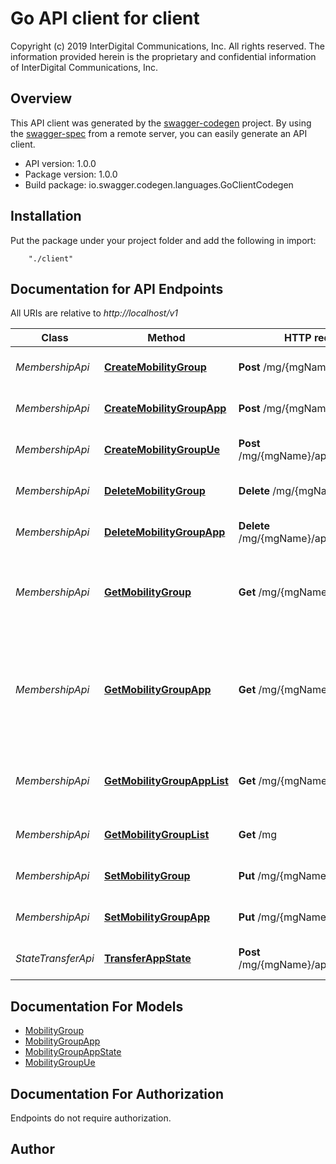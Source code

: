 # Go API client for client

Copyright (c) 2019 InterDigital Communications, Inc. All rights reserved. The information provided herein is the proprietary and confidential information of InterDigital Communications, Inc. 

## Overview
This API client was generated by the [swagger-codegen](https://github.com/swagger-api/swagger-codegen) project.  By using the [swagger-spec](https://github.com/swagger-api/swagger-spec) from a remote server, you can easily generate an API client.

- API version: 1.0.0
- Package version: 1.0.0
- Build package: io.swagger.codegen.languages.GoClientCodegen

## Installation
Put the package under your project folder and add the following in import:
```
    "./client"
```

## Documentation for API Endpoints

All URIs are relative to *http://localhost/v1*

Class | Method | HTTP request | Description
------------ | ------------- | ------------- | -------------
*MembershipApi* | [**CreateMobilityGroup**](docs/MembershipApi.md#createmobilitygroup) | **Post** /mg/{mgName} | Add new Mobility Group
*MembershipApi* | [**CreateMobilityGroupApp**](docs/MembershipApi.md#createmobilitygroupapp) | **Post** /mg/{mgName}/app/{appId} | Add new Mobility Group App
*MembershipApi* | [**CreateMobilityGroupUe**](docs/MembershipApi.md#createmobilitygroupue) | **Post** /mg/{mgName}/app/{appId}/ue | Add UE to group tracking list
*MembershipApi* | [**DeleteMobilityGroup**](docs/MembershipApi.md#deletemobilitygroup) | **Delete** /mg/{mgName} | Delete Mobility Group
*MembershipApi* | [**DeleteMobilityGroupApp**](docs/MembershipApi.md#deletemobilitygroupapp) | **Delete** /mg/{mgName}/app/{appId} | Delete Mobility Group App
*MembershipApi* | [**GetMobilityGroup**](docs/MembershipApi.md#getmobilitygroup) | **Get** /mg/{mgName} | Retrieve Mobility Groups with provided name
*MembershipApi* | [**GetMobilityGroupApp**](docs/MembershipApi.md#getmobilitygroupapp) | **Get** /mg/{mgName}/app/{appId} | Retrieve App information using provided Mobility Group Name &amp; App ID
*MembershipApi* | [**GetMobilityGroupAppList**](docs/MembershipApi.md#getmobilitygroupapplist) | **Get** /mg/{mgName}/app | Retrieve list of Apps in provided Mobility Group
*MembershipApi* | [**GetMobilityGroupList**](docs/MembershipApi.md#getmobilitygrouplist) | **Get** /mg | Retrieve list of Mobility Groups
*MembershipApi* | [**SetMobilityGroup**](docs/MembershipApi.md#setmobilitygroup) | **Put** /mg/{mgName} | Update Mobility Group
*MembershipApi* | [**SetMobilityGroupApp**](docs/MembershipApi.md#setmobilitygroupapp) | **Put** /mg/{mgName}/app/{appId} | Update Mobility GroupApp
*StateTransferApi* | [**TransferAppState**](docs/StateTransferApi.md#transferappstate) | **Post** /mg/{mgName}/app/{appId}/state | Send state to transfer to peers


## Documentation For Models

 - [MobilityGroup](docs/MobilityGroup.md)
 - [MobilityGroupApp](docs/MobilityGroupApp.md)
 - [MobilityGroupAppState](docs/MobilityGroupAppState.md)
 - [MobilityGroupUe](docs/MobilityGroupUe.md)


## Documentation For Authorization
 Endpoints do not require authorization.


## Author



